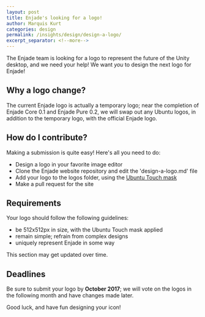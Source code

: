 ```yaml
---
layout: post
title: Enjade's looking for a logo!
author: Marquis Kurt
categories: design
permalink: /insights/design/design-a-logo/
excerpt_separator: <!--more-->
---
```

The Enjade team is looking for a logo to represent the future of the Unity desktop, and we need your help! We want _you_ to design the next logo for Enjade!

<!--more-->

## Why a logo change?
The current Enjade logo is actually a temporary logo; near the completion of Enjade Core 0.1 and Enjade Pure 0.2, we will swap out any Ubuntu logos, in addition to the temporary logo, with the official Enjade logo.

## How do I contribute?
Making a submission is quite easy! Here's all you need to do:
* Design a logo in your favorite image editor
* Clone the Enjade website repository and edit the 'design-a-logo.md' file
* Add your logo to the logos folder, using the [Ubuntu Touch mask](https://samuelhewitt.com/images/ubuntu/ubuntu-shape.svg)
* Make a pull request for the site

## Requirements
Your logo should follow the following guidelines:
* be 512x512px in size, with the Ubuntu Touch mask applied
* remain simple; refrain from complex designs
* uniquely represent Enjade in some way

This section may get updated over time.

## Deadlines
Be sure to submit your logo by **October 2017**; we will vote on the logos in the following month and have changes made later.

Good luck, and have fun designing your icon!

